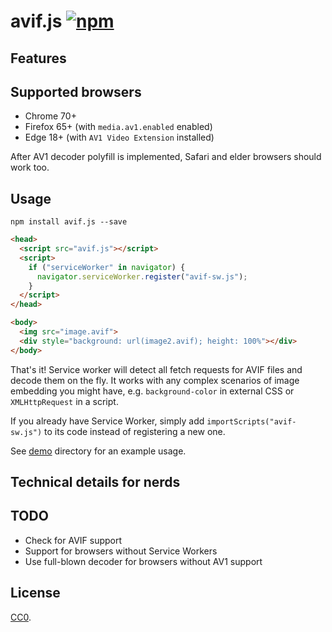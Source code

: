 # avif.js [![npm](https://img.shields.io/npm/v/avif.js.svg)](https://www.npmjs.com/package/avif.js)

## Features

## Supported browsers

* Chrome 70+
* Firefox 65+ (with `media.av1.enabled` enabled)
* Edge 18+ (with `AV1 Video Extension` installed)

After AV1 decoder polyfill is implemented, Safari and elder browsers should
work too.

## Usage

```
npm install avif.js --save
```

```html
<head>
  <script src="avif.js"></script>
  <script>
    if ("serviceWorker" in navigator) {
      navigator.serviceWorker.register("avif-sw.js");
    }
  </script>
</head>

<body>
  <img src="image.avif">
  <div style="background: url(image2.avif); height: 100%"></div>
</body>
```

That's it! Service worker will detect all fetch requests for AVIF files and
decode them on the fly. It works with any complex scenarios of image embedding
you might have, e.g. `background-color` in external CSS or `XMLHttpRequest` in
a script.

If you already have Service Worker, simply add `importScripts("avif-sw.js")` to
its code instead of registering a new one.

See [demo](demo) directory for an example usage.

## Technical details for nerds

## TODO

* Check for AVIF support
* Support for browsers without Service Workers
* Use full-blown decoder for browsers without AV1 support

## License

[CC0](COPYING).
